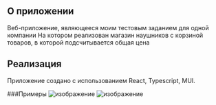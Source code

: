 ## О приложении

Веб-приложение, являющееся моим тестовым заданием для одной компании
На котором реализован магазин наушников с корзиной товаров, в которой подсчитывается общая цена

## Реализация

Приложение создано с использованием React, Typescript, MUI.

###Примеры
![изображение](https://github.com/user-attachments/assets/dcaf7dd9-8771-41c1-8f76-43e10dafcef3)
![изображение](https://github.com/user-attachments/assets/f9fe95ae-fcae-40ec-b5ac-2986606b3970)
